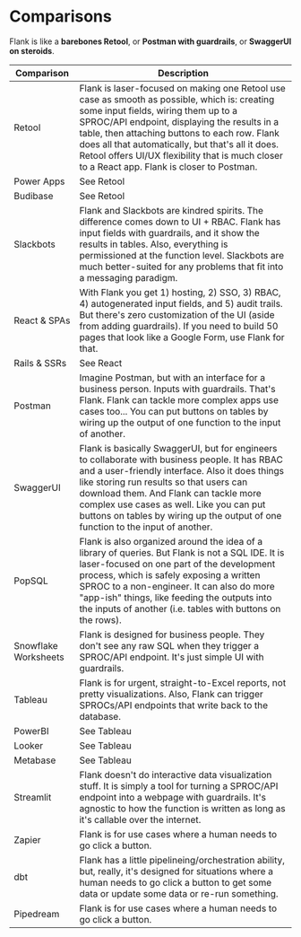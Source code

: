 # Comparisons
Flank is like a **barebones Retool**, or **Postman with guardrails**, or **SwaggerUI on steroids**.


| Comparison           | Description                                                                                                                                                                                                                                                                                                                                            |
| -------------------- | ------------------------------------------------------------------------------------------------------------------------------------------------------------------------------------------------------------------------------------------------------------------------------------------------------------------------------------------------------ |
| Retool               | Flank is laser-focused on making one Retool use case as smooth as possible, which is: creating some input fields, wiring them up to a SPROC/API endpoint, displaying the results in a table, then attaching buttons to each row. Flank does all that automatically, but that's all it does. Retool offers UI/UX flexibility that is much closer to a React app. Flank is closer to Postman.                                                       |
| Power Apps           | See Retool                                                                                                                                                                                                                                                                                                                                             |
| Budibase             | See Retool                                                                                                                                                                                                                                                                                                                                             |
| Slackbots            | Flank and Slackbots are kindred spirits. The difference comes down to UI + RBAC. Flank has input fields with guardrails, and it show the results in tables. Also, everything is permissioned at the function level. Slackbots are much better-suited for any problems that fit into a messaging paradigm.                                              |
| React & SPAs         | With Flank you get 1) hosting, 2) SSO, 3) RBAC, 4) autogenerated input fields, and 5) audit trails. But there's zero customization of the UI (aside from adding guardrails). If you need to build 50 pages that look like a Google Form, use Flank for that.                                                                                               |
| Rails & SSRs         | See React                                                                                                                                                                                                                                                                                                                                              |
| Postman              | Imagine Postman, but with an interface for a business person. Inputs with guardrails. That's Flank. Flank can tackle more complex apps use cases too... You can put buttons on tables by wiring up the output of one function to the input of another.                                                                                                                                 |
| SwaggerUI            | Flank is basically SwaggerUI, but for engineers to collaborate with business people. It has RBAC and a user-friendly interface. Also it does things like storing run results so that users can download them. And Flank can tackle more complex use cases as well. Like you can put buttons on tables by wiring up the output of one function to the input of another.                                      |
| PopSQL               | Flank is also organized around the idea of a library of queries. But Flank is not a SQL IDE. It is laser-focused on one part of the development process, which is safely exposing a written SPROC to a non-engineer. It can also do more "app-ish" things, like feeding the outputs into the inputs of another (i.e. tables with buttons on the rows). |
| Snowflake Worksheets | Flank is designed for business people. They don't see any raw SQL when they trigger a SPROC/API endpoint. It's just simple UI with guardrails.                                                                                                                                                                                                         |
| Tableau              | Flank is for urgent, straight-to-Excel reports, not pretty visualizations. Also, Flank can trigger SPROCs/API endpoints that write back to the database.                                                                                                                                                                                               |
| PowerBI              | See Tableau                                                                                                                                                                                                                                                                                                                                            |
| Looker               | See Tableau                                                                                                                                                                                                                                                                                                                                            |
| Metabase             | See Tableau                                                                                                                                                                                                                                                                                                                                            |
| Streamlit            | Flank doesn't do interactive data visualization stuff. It is simply a tool for turning a SPROC/API endpoint into a webpage with guardrails. It's agnostic to how the function is written as long as it's callable over the internet.                                                                                                                                                                                                            |
| Zapier               | Flank is for use cases where a human needs to go click a button.                                                                                                                                                                                                                                                                                       |
| dbt                  | Flank has a little pipelineing/orchestration ability, but, really, it's designed for situations where a human needs to go click a button to get some data or update some data or re-run something.                                                                                                                                                     |
| Pipedream            | Flank is for use cases where a human needs to go click a button.                                                                                                                                                                                                                                                                                       |